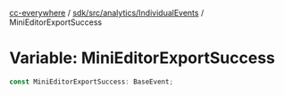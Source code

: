 [cc-everywhere](../../../../../index.md) / [sdk/src/analytics/IndividualEvents](../index.md) / MiniEditorExportSuccess

# Variable: MiniEditorExportSuccess

```ts
const MiniEditorExportSuccess: BaseEvent;
```

